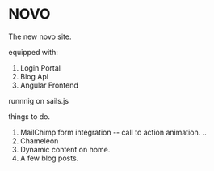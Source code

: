 # NOVO #

The new novo site.

equipped with:

1. Login Portal
2. Blog Api
3. Angular Frontend

runnnig on sails.js


things to do.

1. MailChimp form integration -- call to action animation. ..
2. Chameleon
3. Dynamic content on home.
4. A few blog posts. 